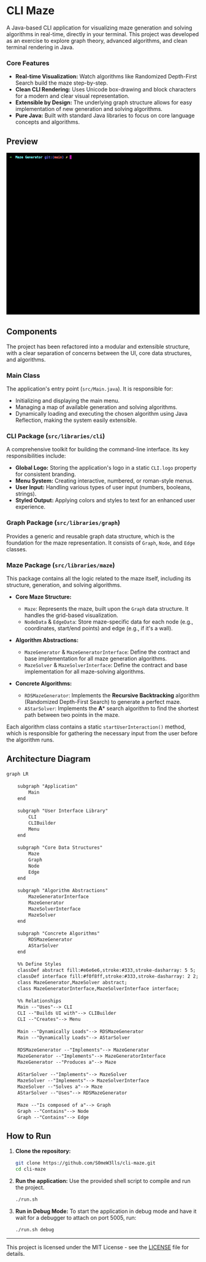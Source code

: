 # CLI Maze

A Java-based CLI application for visualizing maze generation and solving algorithms in real-time, directly in your terminal. This project was developed as an exercise to explore graph theory, advanced algorithms, and clean terminal rendering in Java.

### Core Features

-   **Real-time Visualization:** Watch algorithms like Randomized Depth-First Search build the maze step-by-step.
-   **Clean CLI Rendering:** Uses Unicode box-drawing and block characters for a modern and clear visual representation.
-   **Extensible by Design:** The underlying graph structure allows for easy implementation of new generation and solving algorithms.
-   **Pure Java:** Built with standard Java libraries to focus on core language concepts and algorithms.

## Preview
![preview](./docs/generator-preview.gif)

## Components

The project has been refactored into a modular and extensible structure, with a clear separation of concerns between the UI, core data structures, and algorithms.

### Main Class
The application's entry point (`src/Main.java`). It is responsible for:
- Initializing and displaying the main menu.
- Managing a map of available generation and solving algorithms.
- Dynamically loading and executing the chosen algorithm using Java Reflection, making the system easily extensible.

### CLI Package (`src/libraries/cli`)
A comprehensive toolkit for building the command-line interface. Its key responsibilities include:
- **Global Logo:** Storing the application's logo in a static `CLI.logo` property for consistent branding.
- **Menu System:** Creating interactive, numbered, or roman-style menus.
- **User Input:** Handling various types of user input (numbers, booleans, strings).
- **Styled Output:** Applying colors and styles to text for an enhanced user experience.

### Graph Package (`src/libraries/graph`)
Provides a generic and reusable graph data structure, which is the foundation for the maze representation. It consists of `Graph`, `Node`, and `Edge` classes.

### Maze Package (`src/libraries/maze`)
This package contains all the logic related to the maze itself, including its structure, generation, and solving algorithms.

- **Core Maze Structure:**
  - `Maze`: Represents the maze, built upon the `Graph` data structure. It handles the grid-based visualization.
  - `NodeData` & `EdgeData`: Store maze-specific data for each node (e.g., coordinates, start/end points) and edge (e.g., if it's a wall).

- **Algorithm Abstractions:**
  - `MazeGenerator` & `MazeGeneratorInterface`: Define the contract and base implementation for all maze generation algorithms.
  - `MazeSolver` & `MazeSolverInterface`: Define the contract and base implementation for all maze-solving algorithms.

- **Concrete Algorithms:**
  - `RDSMazeGenerator`: Implements the **Recursive Backtracking** algorithm (Randomized Depth-First Search) to generate a perfect maze.
  - `AStarSolver`: Implements the **A*** search algorithm to find the shortest path between two points in the maze.

Each algorithm class contains a static `startUserInteraction()` method, which is responsible for gathering the necessary input from the user before the algorithm runs.

## Architecture Diagram
```mermaid
graph LR

    subgraph "Application"
        Main
    end

    subgraph "User Interface Library"
        CLI
        CLIBuilder
        Menu
    end

    subgraph "Core Data Structures"
        Maze
        Graph
        Node
        Edge
    end

    subgraph "Algorithm Abstractions"
        MazeGeneratorInterface
        MazeGenerator
        MazeSolverInterface
        MazeSolver
    end

    subgraph "Concrete Algorithms"
        RDSMazeGenerator
        AStarSolver
    end

    %% Define Styles
    classDef abstract fill:#e6e6e6,stroke:#333,stroke-dasharray: 5 5;
    classDef interface fill:#f0f8ff,stroke:#333,stroke-dasharray: 2 2;
    class MazeGenerator,MazeSolver abstract;
    class MazeGeneratorInterface,MazeSolverInterface interface;

    %% Relationships
    Main --"Uses"--> CLI
    CLI --"Builds UI with"--> CLIBuilder
    CLI --"Creates"--> Menu

    Main --"Dynamically Loads"--> RDSMazeGenerator
    Main --"Dynamically Loads"--> AStarSolver

    RDSMazeGenerator --"Implements"--> MazeGenerator
    MazeGenerator --"Implements"--> MazeGeneratorInterface
    MazeGenerator --"Produces a"--> Maze

    AStarSolver --"Implements"--> MazeSolver
    MazeSolver --"Implements"--> MazeSolverInterface
    MazeSolver --"Solves a"--> Maze
    AStarSolver --"Uses"--> RDSMazeGenerator

    Maze --"Is composed of a"--> Graph
    Graph --"Contains"--> Node
    Graph --"Contains"--> Edge
```

## How to Run

1.  **Clone the repository:**
    ```bash
    git clone https://github.com/S0meW3lls/cli-maze.git
    cd cli-maze
    ```

2.  **Run the application:**
    Use the provided shell script to compile and run the project.
    ```bash
    ./run.sh
    ```

3.  **Run in Debug Mode:**
    To start the application in debug mode and have it wait for a debugger to attach on port 5005, run:
    ```bash
    ./run.sh debug
    ```
---
This project is licensed under the MIT License - see the [LICENSE](LICENSE) file for details.